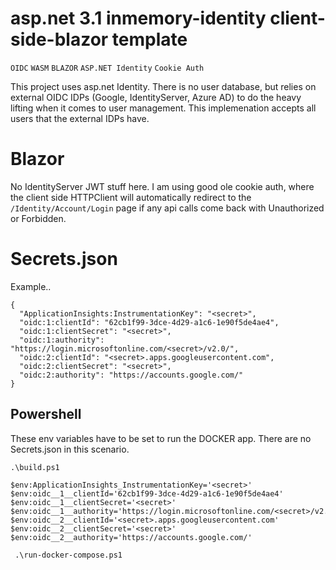 # asp.net 3.1 inmemory-identity client-side-blazor template
```OIDC```
```WASM```
```BLAZOR```
```ASP.NET Identity```
```Cookie Auth```

This project uses asp.net Identity.  There is no user database, but relies on external OIDC IDPs (Google, IdentityServer, Azure AD) to do the heavy lifting when it comes to user management.  This implemenation accepts all users that the external IDPs have.

# Blazor
No IdentityServer JWT stuff here.  I am using good ole cookie auth, where the client side HTTPClient will automatically redirect to the ```/Identity/Account/Login``` page if any api calls come back with Unauthorized or Forbidden.  


# Secrets.json
Example..  
```
{
  "ApplicationInsights:InstrumentationKey": "<secret>",
  "oidc:1:clientId": "62cb1f99-3dce-4d29-a1c6-1e90f5de4ae4",
  "oidc:1:clientSecret": "<secret>",
  "oidc:1:authority": "https://login.microsoftonline.com/<secret>/v2.0/",
  "oidc:2:clientId": "<secret>.apps.googleusercontent.com",
  "oidc:2:clientSecret": "<secret>",
  "oidc:2:authority": "https://accounts.google.com/"
}

```
## Powershell 
These env variables have to be set to run the DOCKER app.  There are no Secrets.json in this scenario.  
```
.\build.ps1

$env:ApplicationInsights_InstrumentationKey='<secret>'
$env:oidc__1__clientId='62cb1f99-3dce-4d29-a1c6-1e90f5de4ae4'
$env:oidc__1__clientSecret='<secret>'
$env:oidc__1__authority='https://login.microsoftonline.com/<secret>/v2.0/'
$env:oidc__2__clientId='<secret>.apps.googleusercontent.com'
$env:oidc__2__clientSecret='<secret>'
$env:oidc__2__authority='https://accounts.google.com/'

 .\run-docker-compose.ps1
 ```





